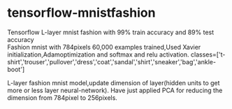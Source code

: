 # tensorflow-mnistfashion
Tensorflow L-layer mnist fashion with 99% train accuracy and 89% test accuracy  
Fashion mnist with 784pixels 60,000 examples trained,Used Xavier initialization,Adamoptimization and softmax and relu activation.
classes=['t-shirt','trouser','pullover','dress','coat','sandal','shirt','sneaker','bag','ankle-boot']

L-layer fashion mnist model,update dimension of layer(hidden units to get more or less layer neural-network).
Have just applied PCA for reducing the dimension from 784pixel to 256pixels.

